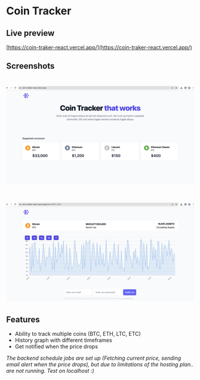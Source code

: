# Coin Tracker

## Live preview

[https://coin-traker-react.vercel.app/](https://coin-traker-react.vercel.app/)


## Screenshots

# ![Coin Tracker HomePage](homepage.png)
# ![Coin Tracker Bitcoin chart](btc.png)

## Features

- Ability to track multiple coins (BTC, ETH, LTC, ETC)
- History graph with different timeframes
- Get notified when the price drops

_The backend schedule jobs are set up (Fetching current price, sending email alert when the price drops), but due to limitations of the hosting plan.. are not running. Test on localhost :)_